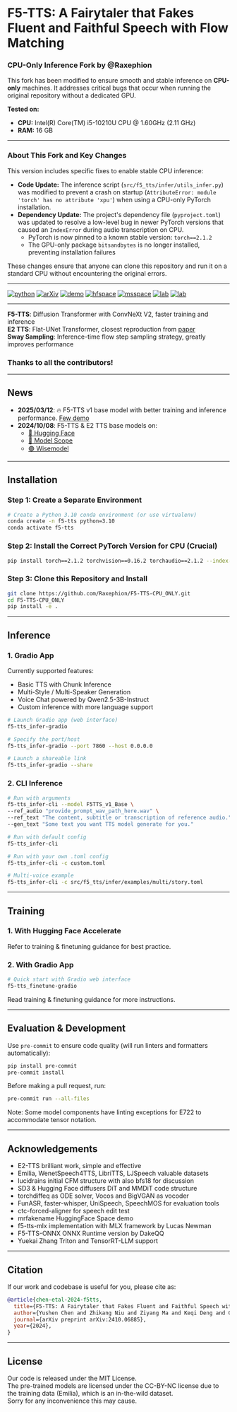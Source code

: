 # F5-TTS: A Fairytaler that Fakes Fluent and Faithful Speech with Flow Matching
### CPU-Only Inference Fork by @Raxephion

This fork has been modified to ensure smooth and stable inference on **CPU-only** machines. It addresses critical bugs that occur when running the original repository without a dedicated GPU.

**Tested on:**
- **CPU:** Intel(R) Core(TM) i5-10210U CPU @ 1.60GHz (2.11 GHz)
- **RAM:** 16 GB

---

### About This Fork and Key Changes

This version includes specific fixes to enable stable CPU inference:
- **Code Update:** The inference script (`src/f5_tts/infer/utils_infer.py`) was modified to prevent a crash on startup (`AttributeError: module 'torch' has no attribute 'xpu'`) when using a CPU-only PyTorch installation.
- **Dependency Update:** The project's dependency file (`pyproject.toml`) was updated to resolve a low-level bug in newer PyTorch versions that caused an `IndexError` during audio transcription on CPU.
  - PyTorch is now pinned to a known stable version: `torch==2.1.2`
  - The GPU-only package `bitsandbytes` is no longer installed, preventing installation failures

These changes ensure that anyone can clone this repository and run it on a standard CPU without encountering the original errors.

---

[![python](https://img.shields.io/badge/Python-3.10-brightgreen)](https://github.com/SWivid/F5-TTS)
[![arXiv](https://img.shields.io/badge/arXiv-2410.06885-b31b1b.svg?logo=arXiv)](https://arxiv.org/abs/2410.06885)
[![demo](https://img.shields.io/badge/GitHub-Demo%20page-orange.svg)](https://swivid.github.io/F5-TTS/)
[![hfspace](https://img.shields.io/badge/🤗-Space%20demo-yellow)](https://huggingface.co/spaces/mrfakename/E2-F5-TTS)
[![msspace](https://img.shields.io/badge/🤖-Space%20demo-blue)](https://modelscope.cn/studios/modelscope/E2-F5-TTS)
[![lab](https://img.shields.io/badge/X--LANCE-Lab-grey?labelColor=lightgrey)](https://x-lance.sjtu.edu.cn/)
[![lab](https://img.shields.io/badge/Peng%20Cheng-Lab-grey?labelColor=lightgrey)](https://www.pcl.ac.cn)

---

**F5-TTS**: Diffusion Transformer with ConvNeXt V2, faster training and inference  
**E2 TTS**: Flat-UNet Transformer, closest reproduction from [paper](https://arxiv.org/abs/2406.18009)  
**Sway Sampling**: Inference-time flow step sampling strategy, greatly improves performance

### Thanks to all the contributors!

---

## News

- **2025/03/12**: 🔥 F5-TTS v1 base model with better training and inference performance. [Few demo](https://swivid.github.io/F5-TTS_updates)
- **2024/10/08**: F5-TTS & E2 TTS base models on:
  - [🤗 Hugging Face](https://huggingface.co/SWivid/F5-TTS)
  - [🤖 Model Scope](https://www.modelscope.cn/models/SWivid/F5-TTS_Emilia-ZH-EN)
  - [🟣 Wisemodel](https://wisemodel.cn/models/SJTU_X-LANCE/F5-TTS_Emilia-ZH-EN)

---

## Installation

### Step 1: Create a Separate Environment

```bash
# Create a Python 3.10 conda environment (or use virtualenv)
conda create -n f5-tts python=3.10
conda activate f5-tts
```

### Step 2: Install the Correct PyTorch Version for CPU (Crucial)

```bash
pip install torch==2.1.2 torchvision==0.16.2 torchaudio==2.1.2 --index-url https://download.pytorch.org/whl/cpu
```

### Step 3: Clone this Repository and Install

```bash
git clone https://github.com/Raxephion/F5-TTS-CPU_ONLY.git
cd F5-TTS-CPU_ONLY
pip install -e .
```

---

## Inference

### 1. Gradio App

Currently supported features:
- Basic TTS with Chunk Inference
- Multi-Style / Multi-Speaker Generation
- Voice Chat powered by Qwen2.5-3B-Instruct
- Custom inference with more language support

```bash
# Launch Gradio app (web interface)
f5-tts_infer-gradio

# Specify the port/host
f5-tts_infer-gradio --port 7860 --host 0.0.0.0

# Launch a shareable link
f5-tts_infer-gradio --share
```

### 2. CLI Inference

```bash
# Run with arguments
f5-tts_infer-cli --model F5TTS_v1_Base \
--ref_audio "provide_prompt_wav_path_here.wav" \
--ref_text "The content, subtitle or transcription of reference audio." \
--gen_text "Some text you want TTS model generate for you."

# Run with default config
f5-tts_infer-cli

# Run with your own .toml config
f5-tts_infer-cli -c custom.toml

# Multi-voice example
f5-tts_infer-cli -c src/f5_tts/infer/examples/multi/story.toml
```

---

## Training

### 1. With Hugging Face Accelerate  
Refer to training & finetuning guidance for best practice.

### 2. With Gradio App

```bash
# Quick start with Gradio web interface
f5-tts_finetune-gradio
```

Read training & finetuning guidance for more instructions.

---

## Evaluation & Development

Use `pre-commit` to ensure code quality (will run linters and formatters automatically):

```bash
pip install pre-commit
pre-commit install
```

Before making a pull request, run:

```bash
pre-commit run --all-files
```

Note: Some model components have linting exceptions for E722 to accommodate tensor notation.

---

## Acknowledgements

- E2-TTS brilliant work, simple and effective  
- Emilia, WenetSpeech4TTS, LibriTTS, LJSpeech valuable datasets  
- lucidrains initial CFM structure with also bfs18 for discussion  
- SD3 & Hugging Face diffusers DiT and MMDiT code structure  
- torchdiffeq as ODE solver, Vocos and BigVGAN as vocoder  
- FunASR, faster-whisper, UniSpeech, SpeechMOS for evaluation tools  
- ctc-forced-aligner for speech edit test  
- mrfakename HuggingFace Space demo  
- f5-tts-mlx implementation with MLX framework by Lucas Newman  
- F5-TTS-ONNX ONNX Runtime version by DakeQQ  
- Yuekai Zhang Triton and TensorRT-LLM support  

---

## Citation

If our work and codebase is useful for you, please cite as:

```bibtex
@article{chen-etal-2024-f5tts,
  title={F5-TTS: A Fairytaler that Fakes Fluent and Faithful Speech with Flow Matching},
  author={Yushen Chen and Zhikang Niu and Ziyang Ma and Keqi Deng and Chunhui Wang and Jian Zhao and Kai Yu and Xie Chen},
  journal={arXiv preprint arXiv:2410.06885},
  year={2024},
}
```

---

## License

Our code is released under the MIT License.  
The pre-trained models are licensed under the CC-BY-NC license due to the training data (Emilia), which is an in-the-wild dataset.  
Sorry for any inconvenience this may cause.
